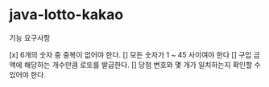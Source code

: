 # java-lotto-kakao

기능 요구사항

[x] 6개의 숫자 중 중복이 없어야 한다.
[] 모든 숫자가 1 ~ 45 사이여야 한다
[] 구입 금액에 해당하는 개수만큼 로또를 발급한다.
[] 당첨 변호와 몇 개가 일치하는지 확인할 수 있어야 한다.